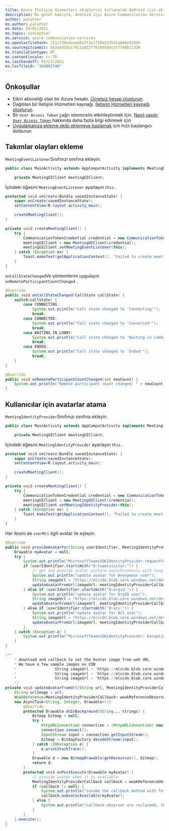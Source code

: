 ```yaml
---
title: Azure Iletişim Hizmetleri ekiplerini kullanarak Android için ekleme
description: Bu genel bakışta, Android için Azure Communication Services ekipleri ekleme kitaplığı 'nı nasıl kullanacağınızı öğreneceksiniz.
author: palatter
ms.author: palatter
ms.date: 24/02/2021
ms.topic: conceptual
ms.service: azure-communication-services
ms.openlocfilehash: 711c738adaaad8aff1e1f56b537b41a846e528db
ms.sourcegitcommit: ba3a4d58a17021a922f763095ddc3cf768b11336
ms.translationtype: MT
ms.contentlocale: tr-TR
ms.lasthandoff: 03/23/2021
ms.locfileid: "104803748"
---
```

## <a name="prerequisites"></a>Önkoşullar

- Etkin aboneliği olan bir Azure hesabı. [Ücretsiz hesap oluşturun](https://azure.microsoft.com/free/?WT.mc_id=A261C142F). 
- Dağıtılan bir Iletişim Hizmetleri kaynağı. [Iletişim Hizmetleri kaynağı oluşturun](../../create-communication-resource.md).
- Bir `User Access Token` çağrı istemcisini etkinleştirmek için. [Nasıl yapılır `User Access Token` ](../../access-tokens.md) hakkında daha fazla bilgi edinmek için
- [Uygulamanıza ekleme ekibi eklemeye başlamak](../getting-started-with-teams-embed.md) için hızlı başlangıcı doldurun

## <a name="teams-embed-events"></a>Takımlar olayları ekleme

`MeetingEventListener`Sınıfınızı sınıfına ekleyin.

```java
public class MainActivity extends AppCompatActivity implements MeetingEventListener {

    private MeetingUIClient meetingUIClient;
```

İçindeki öğesini `MeetingEventListener` ayarlayın `this` .

```java
protected void onCreate(Bundle savedInstanceState) {
    super.onCreate(savedInstanceState);
    setContentView(R.layout.activity_main);

    createMeetingClient();
}

private void createMeetingClient() {
    try {
        CommunicationTokenCredential credential = new CommunicationTokenCredential(tokenRefresher, true, ACS_TOKEN);
        meetingUIClient = new MeetingUIClient(credential);
        meetingUIClient.setMeetingEventListener(this);
    } catch (Exception ex) {
        Toast.makeText(getApplicationContext(), "Failed to create meeting client: " + ex.getMessage(), Toast.LENGTH_SHORT).show();
    }
}
```

`onCallStateChanged`Ve yöntemlerini uygulayın `onRemoteParticipantCountChanged` .

```java
@Override
public void onCallStateChanged(CallState callState) {
    switch(callState) {
        case CONNECTING:
            System.out.println("Call state changed to 'Connecting'");
            break;
        case CONNECTED:
            System.out.println("Call state changed to 'Connected'");
            break;
        case WAITING_IN_LOBBY:
            System.out.println("Call state changed to 'Waiting in Lobby'");
            break;
        case ENDED:
            System.out.println("Call state changed to 'Ended'");
            break;
    }
}

@Override
public void onRemoteParticipantCountChanged(int newCount) {
    System.out.println("Remote participant count changed: " + newCount);
}
```

## <a name="assigning-avatars-for-users"></a>Kullanıcılar için avatarlar atama

`MeetingIdentityProvider`Sınıfınızı sınıfına ekleyin.

```java
public class MainActivity extends AppCompatActivity implements MeetingIdentityProvider {

    private MeetingUIClient meetingUIClient;
```

İçindeki öğesini `MeetingIdentityProvider` ayarlayın `this` .

```java
protected void onCreate(Bundle savedInstanceState) {
    super.onCreate(savedInstanceState);
    setContentView(R.layout.activity_main);

    createMeetingClient();
}

private void createMeetingClient() {
    try {
        CommunicationTokenCredential credential = new CommunicationTokenCredential(tokenRefresher, true, ACS_TOKEN);
        meetingUIClient = new MeetingUIClient(credential);
        meetingUIClient.setMeetingIdentityProvider(this);
    } catch (Exception ex) {
        Toast.makeText(getApplicationContext(), "Failed to create meeting client: " + ex.getMessage(), Toast.LENGTH_SHORT).show();
    }
}
```

Her ikisini de `userMri` ilgili avatar ile eşleyin.

```java
@Override
public void provideAvatarFor(String userIdentifier, MeetingIdentityProviderCallback meetingIdentityProviderCallback) {
    Drawable myAvatar = null;
    try {
        System.out.println("MicrosoftTeamsSDKIdentityProvider.requestForAvatar called for userIdentifier: " + userIdentifier);
        if (userIdentifier.startsWith("8:teamsvisitor:")) {
            // get and provide avatar picture asynchronously with long fetching/decoding delay.
            System.out.println("update avatar for Anonymous user");
            String imageUrl = "https://mlccdn.blob.core.windows.net/dev/LWA/qingy/doughboy_36x36.png";
            updateAvatarFromUrl(imageUrl, meetingIdentityProviderCallback);
        } else if (userIdentifier.startsWith("8:orgid:")) {
            System.out.println("update avatar for OrgID user");
            String imageUrl = "https://mlccdn.blob.core.windows.net/dev/LWA/qingy/qingy_120.jpg";
            updateAvatarFromUrl(imageUrl, meetingIdentityProviderCallback);
        } else if (userIdentifier.startsWith("8:acs:")) {
            System.out.println("update avatar for ACS user");
            String imageUrl = "https://mlccdn.blob.core.windows.net/dev/LWA/qingy/msudan.png";
            updateAvatarFromUrl(imageUrl, meetingIdentityProviderCallback);
        }
    } catch (Exception e) {
        System.out.println("MicrosoftTeamsSDKIdentityProvider: Exception while requestForAvatar for userIdentifier: " + userIdentifier + e.getMessage());
    }
}

/**
    * download and callback to set the Avatar image from web URL.
    * We have a few sample images on CDN
    *                 String imageUrl = "https://mlccdn.blob.core.windows.net/dev/LWA/qingy/doughboy_36x36.png";
    *                 String imageUrl = "https://mlccdn.blob.core.windows.net/dev/LWA/qingy/qingy_120.jpg";
    *                 String imageUrl = "https://mlccdn.blob.core.windows.net/dev/LWA/qingy/msudan.png";
    */
private void updateAvatarFromUrl(String url, MeetingIdentityProviderCallback meetingIdentityProviderCallback) {
    String urlImage = url;
    WeakReference<MeetingIdentityProviderCallback> weakReferenceObserver = new WeakReference<>(meetingIdentityProviderCallback);
    new AsyncTask<String, Integer, Drawable>(){
        @Override
        protected Drawable doInBackground(String... strings) {
            Bitmap bitmap = null;
            try {
                HttpURLConnection connection = (HttpURLConnection) new URL(urlImage).openConnection();
                connection.connect();
                InputStream input = connection.getInputStream();
                bitmap = BitmapFactory.decodeStream(input);
            } catch (IOException e) {
                e.printStackTrace();
            }
            Drawable d = new BitmapDrawable(getResources(), bitmap);
            return d;
        }
        protected void onPostExecute(Drawable myAvatar) {
            // provide avatar when it is available.
            MeetingIdentityProviderCallback callback = weakReferenceObserver.get();
            if (callback != null) {
                System.out.println("invoke the callback method with fetched avatar");
                callback.onAvatarAvailable(myAvatar);
            } else {
                System.out.println("callback observer are reclaimed, there is no need to update avatar in UI anymore");
            }
        }
    }.execute();
}
```
